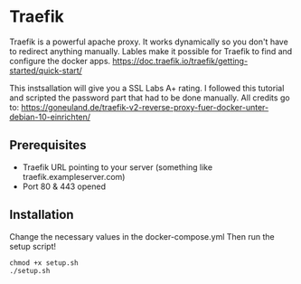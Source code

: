# Traefik

Traefik is a powerful apache proxy. It works dynamically so you don't have to redirect anything manually.
Lables make it possible for Traefik to find and configure the docker apps.
https://doc.traefik.io/traefik/getting-started/quick-start/

This instsallation will give you a SSL Labs A+ rating.
I followed this tutorial and scripted the password part that had to be done manually.
All credits go to: https://goneuland.de/traefik-v2-reverse-proxy-fuer-docker-unter-debian-10-einrichten/

## Prerequisites

* Traefik URL pointing to your server (something like traefik.exampleserver.com)
* Port 80 & 443 opened

## Installation

Change the necessary values in the docker-compose.yml
Then run the setup script!
```
chmod +x setup.sh
./setup.sh
```
